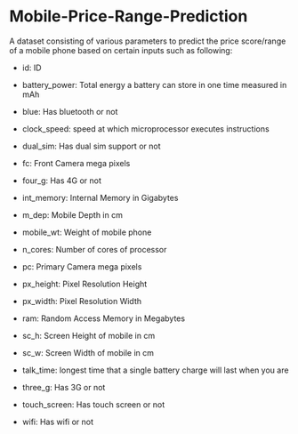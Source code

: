 # Mobile-Price-Range-Prediction
A dataset consisting of various parameters to predict the price score/range of a mobile phone based on certain inputs such as following:



* id: ID

* battery_power: Total energy a battery can store in one time measured in mAh

* blue: Has bluetooth or not

* clock_speed: speed at which microprocessor executes instructions

* dual_sim: Has dual sim support or not

* fc: Front Camera mega pixels

* four_g: Has 4G or not

* int_memory: Internal Memory in Gigabytes

* m_dep: Mobile Depth in cm

* mobile_wt: Weight of mobile phone

* n_cores: Number of cores of processor

* pc: Primary Camera mega pixels

* px_height: Pixel Resolution Height

* px_width: Pixel Resolution Width

* ram: Random Access Memory in Megabytes

* sc_h: Screen Height of mobile in cm

* sc_w: Screen Width of mobile in cm

* talk_time: longest time that a single battery charge will last when you are

* three_g: Has 3G or not

* touch_screen: Has touch screen or not

* wifi: Has wifi or not
